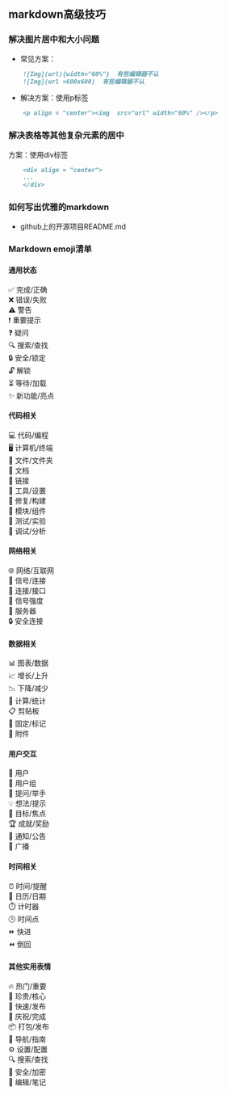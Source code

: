 ## markdown高级技巧


### 解决图片居中和大小问题
* 常见方案：
```markdown
    ![Img](url){width="60%"}  有些编辑器不认
    ![Img](url =600x600)  有些编辑器不认
```
* 解决方案：使用p标签
```markdown
    <p align = "center"><img  src="url" width="60%" /></p>
```

### 解决表格等其他复杂元素的居中
方案：使用div标签
```markdown
    <div align = "center">
    ...
    </div>
```



### 如何写出优雅的markdown
* github上的开源项目README.md


### Markdown emoji清单

#### 通用状态
✅ 完成/正确  
❌ 错误/失败  
⚠️ 警告  
❗ 重要提示  
❓ 疑问  
🔍 搜索/查找  
🔒 安全/锁定  
🔓 解锁  
⏳ 等待/加载  
✨ 新功能/亮点  

#### 代码相关
💻 代码/编程  
🖥️ 计算机/终端  
📁 文件/文件夹  
📄 文档  
🔗 链接  
🔧 工具/设置  
🔨 修复/构建  
🧩 模块/组件  
🧪 测试/实验  
🔬 调试/分析  

#### 网络相关
🌐 网络/互联网  
📡 信号/连接  
🔌 连接/接口  
📶 信号强度  
📡 服务器  
🔒 安全连接  

#### 数据相关
📊 图表/数据  
📈 增长/上升  
📉 下降/减少  
🧮 计算/统计  
📋 剪贴板  
📌 固定/标记  
📎 附件  

#### 用户交互
👤 用户  
👥 用户组  
🙋 提问/举手  
💡 想法/提示  
🎯 目标/焦点  
🏆 成就/奖励  
📣 通知/公告  
📢 广播  

#### 时间相关
⏰ 时间/提醒  
📅 日历/日期  
⏱️ 计时器  
🕒 时间点  
⏩ 快进  
⏪ 倒回  

#### 其他实用表情
🔥 热门/重要  
💎 珍贵/核心  
🚀 快速/发布  
🎉 庆祝/完成  
📦 打包/发布  
🧭 导航/指南  
⚙️ 设置/配置  
🔍 搜索/查找  
🔐 安全/加密  
📝 编辑/笔记  